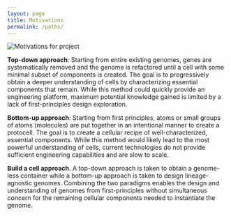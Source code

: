 ```yaml
---
layout: page
title: Motivations
permalink: /paths/
---
```


![Motivations for project](http://www.buildacell.io/engineering/images/Figure1.png)

**Top-down approach**: Starting from entire existing genomes, genes are systematically removed and the genome is refactored until a cell with some minimal subset of components is created. The goal is to progressively obtain a deeper understanding of cells by characterizing essential components that remain. While this method could quickly provide an engineering platform, maximum potential knowledge gained is limited by a lack of first-principles design exploration.

**Bottom-up approach**: Starting from first principles, atoms or small groups of atoms (molecules) are put together in an intentional manner to create a protocell. The goal is to create a cellular recipe of well-characterized, essential components. While this method would likely lead to the most powerful understanding of cells, current technologies do not provide sufficient engineering capabilities and are slow to scale.

**Build a cell approach**. A top-down approach is taken to obtain a genome-less container while a bottom-up approach is taken to design lineage-agnostic genomes. Combining the two paradigms enables the design and understanding of genomes from first-principles without simultaneous concern for the remaining cellular components needed to instantiate the genome.
